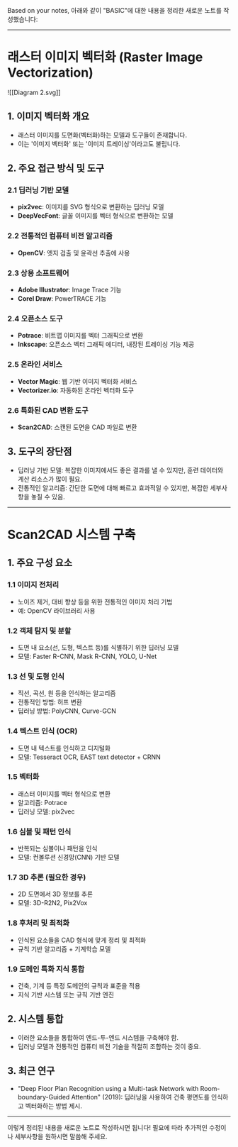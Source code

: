 Based on your notes, 아래와 같이 "BASIC"에 대한 내용을 정리한 새로운 노트를 작성했습니다:

---

# 래스터 이미지 벡터화 (Raster Image Vectorization)

![[Diagram 2.svg]]
## 1. 이미지 벡터화 개요
- 래스터 이미지를 도면화(벡터화)하는 모델과 도구들이 존재합니다.
- 이는 '이미지 벡터화' 또는 '이미지 트레이싱'이라고도 불립니다.

## 2. 주요 접근 방식 및 도구
### 2.1 딥러닝 기반 모델
- **pix2vec**: 이미지를 SVG 형식으로 변환하는 딥러닝 모델
- **DeepVecFont**: 글꼴 이미지를 벡터 형식으로 변환하는 모델

### 2.2 전통적인 컴퓨터 비전 알고리즘
- **OpenCV**: 엣지 검출 및 윤곽선 추출에 사용

### 2.3 상용 소프트웨어
- **Adobe Illustrator**: Image Trace 기능
- **Corel Draw**: PowerTRACE 기능

### 2.4 오픈소스 도구
- **Potrace**: 비트맵 이미지를 벡터 그래픽으로 변환
- **Inkscape**: 오픈소스 벡터 그래픽 에디터, 내장된 트레이싱 기능 제공

### 2.5 온라인 서비스
- **Vector Magic**: 웹 기반 이미지 벡터화 서비스
- **Vectorizer.io**: 자동화된 온라인 벡터화 도구

### 2.6 특화된 CAD 변환 도구
- **Scan2CAD**: 스캔된 도면을 CAD 파일로 변환

## 3. 도구의 장단점
- 딥러닝 기반 모델: 복잡한 이미지에서도 좋은 결과를 낼 수 있지만, 훈련 데이터와 계산 리소스가 많이 필요.
- 전통적인 알고리즘: 간단한 도면에 대해 빠르고 효과적일 수 있지만, 복잡한 세부사항을 놓칠 수 있음.

---
# Scan2CAD 시스템 구축

## 1. 주요 구성 요소
### 1.1 이미지 전처리
- 노이즈 제거, 대비 향상 등을 위한 전통적인 이미지 처리 기법
- 예: OpenCV 라이브러리 사용

### 1.2 객체 탐지 및 분할
- 도면 내 요소(선, 도형, 텍스트 등)를 식별하기 위한 딥러닝 모델
- 모델: Faster R-CNN, Mask R-CNN, YOLO, U-Net

### 1.3 선 및 도형 인식
- 직선, 곡선, 원 등을 인식하는 알고리즘
- 전통적인 방법: 허프 변환
- 딥러닝 방법: PolyCNN, Curve-GCN

### 1.4 텍스트 인식 (OCR)
- 도면 내 텍스트를 인식하고 디지털화
- 모델: Tesseract OCR, EAST text detector + CRNN

### 1.5 벡터화
- 래스터 이미지를 벡터 형식으로 변환
- 알고리즘: Potrace
- 딥러닝 모델: pix2vec

### 1.6 심볼 및 패턴 인식
- 반복되는 심볼이나 패턴을 인식
- 모델: 컨볼루션 신경망(CNN) 기반 모델

### 1.7 3D 추론 (필요한 경우)
- 2D 도면에서 3D 정보를 추론
- 모델: 3D-R2N2, Pix2Vox

### 1.8 후처리 및 최적화
- 인식된 요소들을 CAD 형식에 맞게 정리 및 최적화
- 규칙 기반 알고리즘 + 기계학습 모델

### 1.9 도메인 특화 지식 통합
- 건축, 기계 등 특정 도메인의 규칙과 표준을 적용
- 지식 기반 시스템 또는 규칙 기반 엔진

## 2. 시스템 통합
- 이러한 요소들을 통합하여 엔드-투-엔드 시스템을 구축해야 함.
- 딥러닝 모델과 전통적인 컴퓨터 비전 기술을 적절히 조합하는 것이 중요.

## 3. 최근 연구
- "Deep Floor Plan Recognition using a Multi-task Network with Room-boundary-Guided Attention" (2019): 딥러닝을 사용하여 건축 평면도를 인식하고 벡터화하는 방법 제시.

---

이렇게 정리된 내용을 새로운 노트로 작성하시면 됩니다! 필요에 따라 추가적인 수정이나 세부사항을 원하시면 말씀해 주세요.